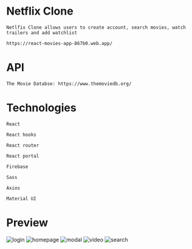 # Netflix Clone

	Netlfix Clone allows users to create account, search movies, watch trailers and add watchlist
	
	https://react-movies-app-867b0.web.app/

# API

	The Movie Databse: https://www.themoviedb.org/
 
# Technologies

	React

	React hooks
	
	React router
	
	React portal

	Firebase
	
	Sass
	
	Axios
	
	Material UI

# Preview

![login](images/login.png)
![homepage](images/homepage.png)
![modal](images/modal.png)
![video](images/video.png)
![search](images/search.png)
